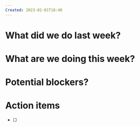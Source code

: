 ```yaml
---
Created: 2023-02-01T18:40
---
```

# What did we do last week?

# What are we doing this week?

# Potential blockers?

# Action items

- [ ]